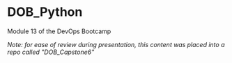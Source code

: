 # DOB_Python
Module 13 of the DevOps Bootcamp

*Note: for ease of review during presentation, this content was placed into a repo called "DOB_Capstone6"*